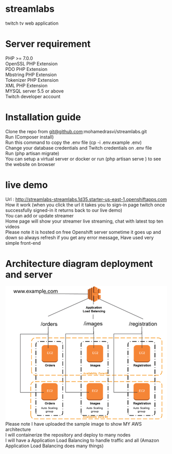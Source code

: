 # streamlabs
twitch tv web application

# Server requirement 
PHP >= 7.0.0<br>
OpenSSL PHP Extension<br>
PDO PHP Extension<br>
Mbstring PHP Extension<br>
Tokenizer PHP Extension<br>
XML PHP Extension<br>
MYSQL server 5.5 or above <br>
Twitch developer account

# Installation guide 
Clone the repo from git@github.com:mohamedrasvi/streamlabs.git <br>
Run (Composer install) <br>
Run this command to copy the .env file (cp -i .env.example .env) <br>
Change your database credentials  and Twitch credentials on .env file <br>
Run (php artisan migrate)<br>
You can setup a virtual server or docker or run (php artisan serve
) to see the website on browser

# live demo
Url : http://streamlabs-streamlabs.1d35.starter-us-east-1.openshiftapps.com<br>
How it work (when you click the url it takes you to sign-in page twitch once successfully signed-in it returns back to our live demo)<br>
You can add or update streamer<br>
Home page will show your streamer live streaming, chat with latest top ten videos<br>
Please note it is hosted on free Openshift server sometime it goes up and down so always refresh if you get any error message,
Have used very simple front-end <br>

# Architecture diagram deployment and server 
![Screenshot](doc/img2.png)<br>
Please note I have uploaded the sample image to show MY AWS architecture<br>
I will containerize  the repository and deploy to many nodes <br>
I will have a Application Load Balancing to handle traffic and all (Amazon Application Load Balancing does many things)<br>














